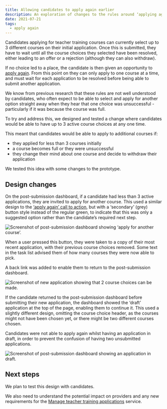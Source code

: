 ```yaml
---
title: Allowing candidates to apply again earlier
description: An exploration of changes to the rules around ‘applying again'
date: 2021-07-21
tags:
  - apply again
---
```


Candidates applying for teacher training courses can currently select up to 3 different courses on their initial application. Once this is submitted, they have to wait until all the course choices they selected have been resolved, either leading to an offer or a rejection (although they can also withdraw).

If no choice led to a place, the candidate is then given an opportunity to [apply again](/apply-for-teacher-training/apply-again-changes/). From this point on they can only apply to one course at a time, and must wait for each application to be resolved before being able to submit another application.

We know from previous research that these rules are not well understood by candidates, who often expect to be able to select and apply for another option straight away when they hear that one choice was unsuccessful - particularly if it was because the course was full.

To try and address this, we designed and tested a change where candidates would be able to have up to 3 active course choices at any one time.

This meant that candidates would be able to apply to additional courses if:

- they applied for less than 3 courses initially
- a course becomes full or they were unsuccessful
- they change their mind about one course and decide to withdraw their application

We tested this idea with some changes to the prototype.

## Design changes

On the post-submission dashboard, if a candidate had less than 3 active applications, they are invited to apply for another course. This used a similar design to the [‘apply again’ call to action](/apply-for-teacher-training/dashboard-changes/#being-unsuccessful-and-getting-feedback-from-providers), but with a ‘secondary’ (grey) button style instead of the regular green, to indicate that this was only a suggested option rather than the candidate’s required next step.

![Screenshot of post-submission dashboard showing ‘apply for another course’.](continuous-applications-apply-for-another-course.png "Post-submission dashboard showing ‘apply for another course’")

When a user pressed this button, they were taken to a copy of their most recent application, with their previous course choices removed. Some text in the task list advised them of how many courses they were now able to pick.

A back link was added to enable them to return to the post-submission dashboard.

![Screenshot of new application showing that 2 course choices can be made.](draft-application.png "New application showing that 2 course choices can be made")

If the candidate returned to the post-submission dashboard before submitting their new application, the dashboard showed the ‘draft’ application at the top of the page, enabling them to continue it. This used a slightly different design, omitting the course choice header, as the courses might not have been chosen yet, or there might be two different courses chosen.

Candidates were not able to apply again whilst having an application in draft, in order to prevent the confusion of having two unsubmitted applications.

![Screenshot of post-submission dashboard showing an application in draft.](continuous-applications-dashboard-showing-draft.png "Post-submission dashboard showing an application in draft")

## Next steps

We plan to test this design with candidates.

We also need to understand the potential impact on providers and any new requirements for the [Manage teacher training applications](/manage-teacher-training-applications/) service.
